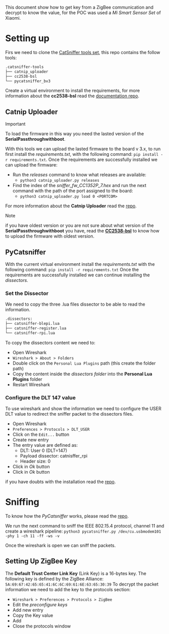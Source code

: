 This document show how to get key from a ZigBee communication and decrypt to know the value, for the POC was used a *Mi Smart Sensor Set* of Xiaomi.

# Setting up
Firs we need to clone the [CatSniffer tools set](https://github.com/ElectronicCats/CatSniffer-Tools), this repo contains the follow tools:
```bash
.catsniffer-tools
├── catnip_uploader
├── cc2538-bsl
└── pycatsniffer_bv3
```

Create a virtual environment to install the requirements, for more information about the **cc2538-bsl** read the [documentation repo](https://github.com/ElectronicCats/CatSniffer-Tools/tree/main/cc2538-bsl).

## Catnip Uploader

>[!IMPORTANT]
> To load the firmware in this way you need the lasted version of the **SerialPassthroughwithboot**.

With this tools we can upload the lasted firmware to the board v 3.x, to run first install the *requirements.txt*, with the following command: `pip install -r requirements.txt`.
Once the requirements are successfully installed we can upload the firmware:
- Run the *releases* command to know what releases are available:
	- `python3 catnip_uploader.py releases`
- Find the index of the *sniffer_fw_CC1352P_7.hex* and run the next command with the path of the port assigned to the board:
	- `python3 catnip_uploader.py load 0 <PORTCOM>`

For more information about the **Catnip Uploader** read the [repo](https://github.com/ElectronicCats/CatSniffer-Tools/tree/catnip/catnip_uploader).

> [!NOTE]
> if you have oldest version or you are not sure about what version of the **SerialPassthroughwithboot** you have, read the [**CC2538-bsl**](https://github.com/ElectronicCats/CatSniffer-Tools/tree/main/cc2538-bsl) to know how to upload the firmware with oldest version.
## PyCatsniffer
With the current virtual environment install the *requirements.txt* with the following command: `pip install -r requirements.txt`
Once the requirements are successfully installed we can continue installing the *dissectors*.
### Set the Dissector
We need to copy the three .lua files dissector to be able to read the information.
```bash
.dissectors:
├── catsniffer-blepi.lua
├── catsniffer-register.lua
└── catsniffer-rpi.lua
```

To copy the dissectors content we need to:
- Open Wireshark
- `Wireshark > About > Folders`
- Double click on the `Personal Lua Plugins` path (this create the folder path)
- Copy the content inside the *dissectors folder* into the **Personal Lua Plugins** folder
- Restart Wireshark

### Configure the DLT 147 value
To use wireshark and show the information we need to configure the USER DLT value to redirect the sniffer packet to the dissectors files.
- Open Wireshark
- `Preferences > Protocols > DLT_USER`
- Click on the `Edit...` button
- Create new entry
- The entry value are defined as:
	- DLT: User 0 (DLT=147)
	- Payload dissector: catnisffer_rpi
	- Header size: 0
- Click in *Ok* button
- Click in *Ok* button

if you have doubts with the installation read the [repo](https://github.com/ElectronicCats/CatSniffer-Tools/tree/catnip/pycatsniffer_bv3).

# Sniffing
To know how the *PyCatsniffer* works, please read the [repo](https://github.com/ElectronicCats/CatSniffer-Tools/tree/catnip/pycatsniffer_bv3).

We run the next command to sniff the IEEE 802.15.4 protocol, channel 11 and create a wireshark pipeline:
`python3 pycatsniffer.py /dev/cu.usbmodem101 -phy 1 -ch 11 -ff -ws -v`

Once the wireshark is open we can sniff the packets.
## Setting Up ZigBee Key
The **Default Trust Center Link Key** (Link Key) is a 16-bytes key.
The following key is defined by the ZigBee Alliance: `5A:69:67:42:65:65:41:6C:6C:69:61:6E:63:65:30:39`
To decrypt the packet information we need to add the key to the protocols section:
- `Wireshark > Preferences > Protocols > ZigBee`
- Edit the *preconfigure keys*
- Add new entry
- Copy the Key value
- Add
- Close the protocols window



